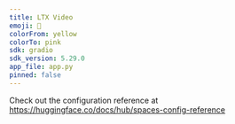 ```yaml
---
title: LTX Video
emoji: 🏃
colorFrom: yellow
colorTo: pink
sdk: gradio
sdk_version: 5.29.0
app_file: app.py
pinned: false
---
```


Check out the configuration reference at https://huggingface.co/docs/hub/spaces-config-reference
